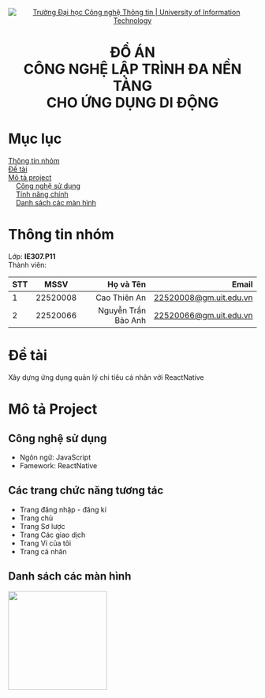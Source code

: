 <p align="center">
  <a href="https://www.uit.edu.vn/" title="Trường Đại học Công nghệ Thông tin" style="border: none;">
    <img src="https://i.imgur.com/WmMnSRt.png" alt="Trường Đại học Công nghệ Thông tin | University of Information Technology">
  </a>
</p>

<h1 align="center"><b>ĐỒ ÁN <br>CÔNG NGHỆ LẬP TRÌNH ĐA NỀN TẢNG <br>CHO ỨNG DỤNG DI ĐỘNG</b></h1>

# Mục lục

[Thông tin nhóm](#info)\
[Đề tài](#topic)\
[Mô tả project](#project)\
&nbsp;&nbsp;&nbsp; [Công nghệ sử dụng](#use)\
&nbsp;&nbsp;&nbsp; [Tính năng chính](#main-feature)\
&nbsp;&nbsp;&nbsp; [Danh sách các màn hình](#screen)

# Thông tin nhóm <a name="info"></a>

Lớp: **IE307.P11** \
Thành viên:

| STT |   MSSV   |           Họ và Tên |                  Email |
|-----|:--------:|--------------------:|-----------------------:|
| 1   | 22520008 | Cao Thiên An        | 22520008@gm.uit.edu.vn |
| 2   | 22520066 | Nguyễn Trần Bảo Anh | 22520066@gm.uit.edu.vn |

# Đề tài <a name="topic"></a>

Xây dựng ứng dụng quản lý chi tiêu cá nhân với ReactNative

# Mô tả Project <a name="project"></a>

## Công nghệ sử dụng <a name="use"></a>

- Ngôn ngữ: JavaScript
- Famework: ReactNative

## Các trang chức năng tương tác  <a name="main-feature"></a>
- Trang đăng nhập - đăng kí
- Trang chủ
- Trang Sơ lược
- Trang Các giao dịch
- Trang Ví của tôi
- Trang cá nhân

## Danh sách các màn hình <a name="screen"></a>
<p float="left">
  <img src="" width="200" />
</p>

